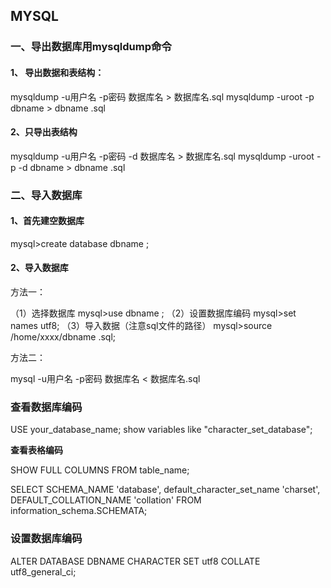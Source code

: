 ## MYSQL

### 一、导出数据库用mysqldump命令

#### 1、 导出数据和表结构：

mysqldump -u用户名 -p密码 数据库名 > 数据库名.sql
mysqldump -uroot -p dbname > dbname .sql

#### 2、只导出表结构

mysqldump -u用户名 -p密码 -d 数据库名 > 数据库名.sql
mysqldump -uroot -p -d dbname > dbname .sql

### 二、导入数据库

#### 1、首先建空数据库

mysql>create database dbname ;

#### 2、导入数据库

方法一：

（1）选择数据库
mysql>use dbname ;
（2）设置数据库编码
mysql>set names utf8;
（3）导入数据（注意sql文件的路径）
mysql>source /home/xxxx/dbname .sql;

方法二：

mysql -u用户名 -p密码 数据库名 < 数据库名.sql


### 查看数据库编码

USE your_database_name;
show variables like "character_set_database";


**查看表格编码**

SHOW FULL COLUMNS FROM table_name;


SELECT SCHEMA_NAME 'database', default_character_set_name 'charset', DEFAULT_COLLATION_NAME 'collation' FROM information_schema.SCHEMATA;

### 设置数据库编码

ALTER DATABASE DBNAME CHARACTER SET utf8 COLLATE utf8_general_ci;